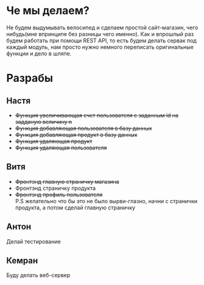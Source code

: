 # Че мы делаем?
Не будем выдумывать велосипед и сделаем простой сайт-магазин, чего нибудь(мне впринципе без разницы чего именно). Как и впрошлый раз будем работать при помощи REST API, то есть будем делать сервак под каждый модуль, нам просто нужно немного переписать оригинальные функции и дело в шляпе.
# Разрабы
## Настя
- ~~Функция увеличивающая счет пользователя с заданным id на задданую величину n~~<br>
- ~~Функция добавляющая пользователя в базу данных~~<br>
- ~~Функция добавляющая продукт в базу данных~~<br>
- ~~Функция удаляющая продукт~~<br>
- ~~Функция удаляющая пользователя~~<br>
## Витя
- ~~Фронтэнд главную страничку магазина~~<br>
- Фронтэнд страничку продукта<br>
- ~~Фронтэнд профиль пользователя~~ <br>
P.S желательно что бы это не было вырви-глазно, начни с странички продукта, а потом сделай главную страничку
## Антон
Делай тестирование
## Кемран
Буду делать веб-сервер
